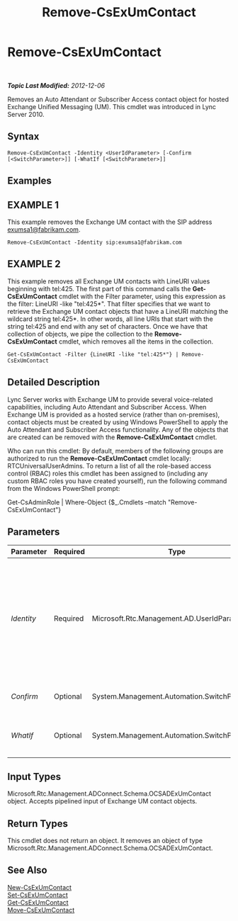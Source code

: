 ﻿---
title: Remove-CsExUmContact
TOCTitle: Remove-CsExUmContact
ms:assetid: d79f7082-f58b-4cc3-a90d-230111e32850
ms:mtpsurl: https://technet.microsoft.com/en-us/library/Gg398946(v=OCS.15)
ms:contentKeyID: 48185654
ms.date: 07/23/2014
mtps_version: v=OCS.15
---

<div data-xmlns="http://www.w3.org/1999/xhtml">

<div class="topic" data-xmlns="http://www.w3.org/1999/xhtml" data-msxsl="urn:schemas-microsoft-com:xslt" data-cs="http://msdn.microsoft.com/en-us/">

<div data-asp="http://msdn2.microsoft.com/asp">

# Remove-CsExUmContact

</div>

<div id="mainSection">

<div id="mainBody">

<span> </span>

_**Topic Last Modified:** 2012-12-06_

Removes an Auto Attendant or Subscriber Access contact object for hosted Exchange Unified Messaging (UM). This cmdlet was introduced in Lync Server 2010.

<div>

## Syntax

    Remove-CsExUmContact -Identity <UserIdParameter> [-Confirm [<SwitchParameter>]] [-WhatIf [<SwitchParameter>]]

</div>

<div>

## Examples

<div>

## EXAMPLE 1

This example removes the Exchange UM contact with the SIP address exumsa1@fabrikam.com.

    Remove-CsExUmContact -Identity sip:exumsa1@fabrikam.com

</div>

<div>

## EXAMPLE 2

This example removes all Exchange UM contacts with LineURI values beginning with tel:425. The first part of this command calls the **Get-CsExUmContact** cmdlet with the Filter parameter, using this expression as the filter: LineURI -like "tel:425\*". That filter specifies that we want to retrieve the Exchange UM contact objects that have a LineURI matching the wildcard string tel:425\*. In other words, all line URIs that start with the string tel:425 and end with any set of characters. Once we have that collection of objects, we pipe the collection to the **Remove-CsExUmContact** cmdlet, which removes all the items in the collection.

    Get-CsExUmContact -Filter {LineURI -like "tel:425*"} | Remove-CsExUmContact

</div>

</div>

<div>

## Detailed Description

Lync Server works with Exchange UM to provide several voice-related capabilities, including Auto Attendant and Subscriber Access. When Exchange UM is provided as a hosted service (rather than on-premises), contact objects must be created by using Windows PowerShell to apply the Auto Attendant and Subscriber Access functionality. Any of the objects that are created can be removed with the **Remove-CsExUmContact** cmdlet.

Who can run this cmdlet: By default, members of the following groups are authorized to run the **Remove-CsExUmContact** cmdlet locally: RTCUniversalUserAdmins. To return a list of all the role-based access control (RBAC) roles this cmdlet has been assigned to (including any custom RBAC roles you have created yourself), run the following command from the Windows PowerShell prompt:

Get-CsAdminRole | Where-Object {$\_.Cmdlets –match "Remove-CsExUmContact"}

</div>

<div>

## Parameters


<table>
<colgroup>
<col style="width: 25%" />
<col style="width: 25%" />
<col style="width: 25%" />
<col style="width: 25%" />
</colgroup>
<thead>
<tr class="header">
<th>Parameter</th>
<th>Required</th>
<th>Type</th>
<th>Description</th>
</tr>
</thead>
<tbody>
<tr class="odd">
<td><p><em>Identity</em></p></td>
<td><p>Required</p></td>
<td><p>Microsoft.Rtc.Management.AD.UserIdParameter</p></td>
<td><p>The unique identifier of the contact object you want to remove. Contact identities can be specified using one of four formats: 1) The contact’s SIP address; 2) the contact's user principal name (UPN); 3) the contact's domain name and logon name, in the form domain\logon (for example, litwareinc\exum1); and, 4) the contact's Active Directory display name (for example, Team Auto Attendant).</p>
<p>Full data type: Microsoft.Rtc.Management.AD.UserIdParameter</p></td>
</tr>
<tr class="even">
<td><p><em>Confirm</em></p></td>
<td><p>Optional</p></td>
<td><p>System.Management.Automation.SwitchParameter</p></td>
<td><p>Prompts you for confirmation before executing the command.</p></td>
</tr>
<tr class="odd">
<td><p><em>WhatIf</em></p></td>
<td><p>Optional</p></td>
<td><p>System.Management.Automation.SwitchParameter</p></td>
<td><p>Describes what would happen if you executed the command without actually executing the command.</p></td>
</tr>
</tbody>
</table>


</div>

<div>

## Input Types

Microsoft.Rtc.Management.ADConnect.Schema.OCSADExUmContact object. Accepts pipelined input of Exchange UM contact objects.

</div>

<div>

## Return Types

This cmdlet does not return an object. It removes an object of type Microsoft.Rtc.Management.ADConnect.Schema.OCSADExUmContact.

</div>

<div>

## See Also


[New-CsExUmContact](new-csexumcontact.md)  
[Set-CsExUmContact](set-csexumcontact.md)  
[Get-CsExUmContact](get-csexumcontact.md)  
[Move-CsExUmContact](move-csexumcontact.md)  
  

</div>

</div>

<span> </span>

</div>

</div>

</div>

